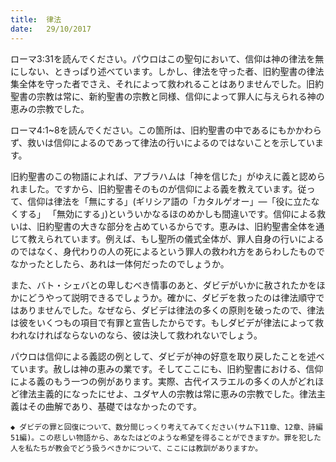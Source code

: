 ```yaml
---
title:  律法
date:   29/10/2017
---
```


ローマ3:31を読んでください。パウロはこの聖句において、信仰は神の律法を無にしない、ときっぱり述べています。しかし、律法を守った者、旧約聖書の律法集全体を守った者でさえ、それによって救われることはありませんでした。旧約聖書の宗教は常に、新約聖書の宗教と同様、信仰によって罪人に与えられる神の恵みの宗教でした。

ローマ4:1~8を読んでください。この箇所は、旧約聖書の中であるにもかかわらず、救いは信仰によるのであって律法の行いによるのではないことを示しています。

旧約聖書のこの物語によれば、アブラハムは「神を信じた」がゆえに義と認められました。ですから、旧約聖書そのものが信仰による義を教えています。従って、信仰は律法を「無にする」(ギリシア語の「カタルゲオー」―「役に立たなくする」
「無効にする」)といういかなるほのめかしも間違いです。信仰による救いは、旧約聖書の大きな部分を占めているからです。恵みは、旧約聖書全体を通じて教えられています。例えば、もし聖所の儀式全体が、罪人自身の行いによるのではなく、身代わりの人の死によるという罪人の救われ方をあらわしたものでなかったとしたら、あれは一体何だったのでしょうか。

また、バト・シェバとの卑しむべき情事のあと、ダビデがいかに赦されたかをほかにどうやって説明できるでしょうか。確かに、ダビデを救ったのは律法順守ではありませんでした。なぜなら、ダビデは律法の多くの原則を破ったので、律法は彼をいくつもの項目で有罪と宣告したからです。もしダビデが律法によって救われなければならないのなら、彼は決して救われないでしょう。

パウロは信仰による義認の例として、ダビデが神の好意を取り戻したことを述べています。赦しは神の恵みの業です。そしてここにも、旧約聖書における、信仰による義のもう一つの例があります。実際、古代イスラエルの多くの人がどれほど律法主義的になったにせよ、ユダヤ人の宗教は常に恵みの宗教でした。律法主義はその曲解であり、基礎ではなかったのです。

`◆ ダビデの罪と回復について、数分間じっくり考えてみてください(サム下11章、12章、詩編51編)。この悲しい物語から、あなたはどのような希望を得ることができますか。罪を犯した人を私たちが教会でどう扱うべきかについて、ここには教訓がありますか。`
